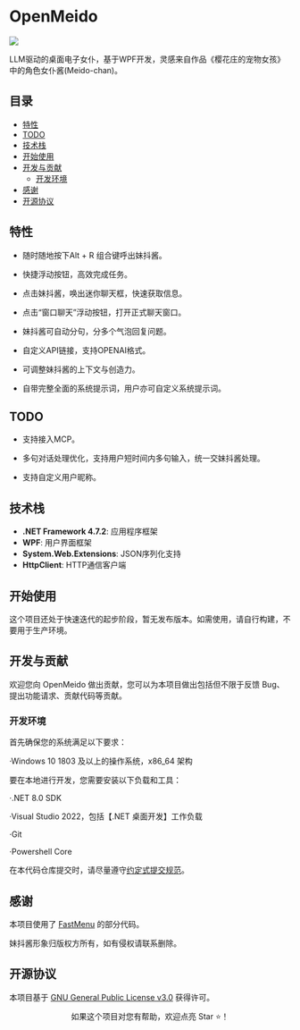 # OpenMeido

[![](https://img.shields.io/badge/%E4%B8%BB%E9%A1%B5-Catho168%2FOpenMeido-orange)](https://github.com/Catho168/OpenMeido)

LLM驱动的桌面电子女仆，基于WPF开发，灵感来自作品《樱花庄的宠物女孩》中的角色女仆酱(Meido-chan)。

## 目录

- [特性](#特性)
- [TODO](#todo)
- [技术栈](#技术栈)
- [开始使用](#开始使用)
- [开发与贡献](#开发与贡献)
    - [开发环境](#开发环境)
- [感谢](#感谢)
- [开源协议](#开源协议)

## 特性

- 随时随地按下Alt + R 组合键呼出妹抖酱。

- 快捷浮动按钮，高效完成任务。

- 点击妹抖酱，唤出迷你聊天框，快速获取信息。

- 点击“窗口聊天”浮动按钮，打开正式聊天窗口。

- 妹抖酱可自动分句，分多个气泡回复问题。

- 自定义API链接，支持OPENAI格式。

- 可调整妹抖酱的上下文与创造力。

- 自带完整全面的系统提示词，用户亦可自定义系统提示词。

## TODO

- 支持接入MCP。

- 多句对话处理优化，支持用户短时间内多句输入，统一交妹抖酱处理。

- 支持自定义用户昵称。

## 技术栈
- **.NET Framework 4.7.2**: 应用程序框架
- **WPF**: 用户界面框架
- **System.Web.Extensions**: JSON序列化支持
- **HttpClient**: HTTP通信客户端

## 开始使用

这个项目还处于快速迭代的起步阶段，暂无发布版本。如需使用，请自行构建，不要用于生产环境。

## 开发与贡献

欢迎您向 OpenMeido 做出贡献，您可以为本项目做出包括但不限于反馈 Bug、提出功能请求、贡献代码等贡献。

### 开发环境

首先确保您的系统满足以下要求：

·Windows 10 1803 及以上的操作系统，x86_64 架构

要在本地进行开发，您需要安装以下负载和工具：

·.NET 8.0 SDK

·Visual Studio 2022，包括【.NET 桌面开发】工作负载

·Git

·Powershell Core

在本代码仓库提交时，请尽量遵守[约定式提交规范](https://www.conventionalcommits.org/zh-hans/v1.0.0/)。

## 感谢

本项目使用了 [FastMenu](https://github.com/FZZoooh/FastMenu) 的部分代码。

妹抖酱形象归版权方所有，如有侵权请联系删除。


## 开源协议

本项目基于 [GNU General Public License v3.0](https://github.com/Catho168/OpenMeido/blob/main/LICENSE) 获得许可。


<div align="center">

如果这个项目对您有帮助，欢迎点亮 Star ⭐！

</div>
